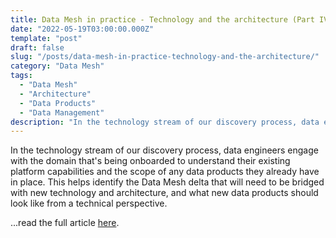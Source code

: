 ```yaml
---
title: Data Mesh in practice - Technology and the architecture (Part IV)
date: "2022-05-19T03:00:00.000Z"
template: "post"
draft: false
slug: "/posts/data-mesh-in-practice-technology-and-the-architecture/"
category: "Data Mesh"
tags:
  - "Data Mesh"
  - "Architecture"
  - "Data Products"
  - "Data Management"
description: "In the technology stream of our discovery process, data engineers engage with the domain that's being onboarded to understand their existing platform capabilities and the scope of any data products they already have in place. This helps identify the Data Mesh delta that will need to be bridged with new technology and architecture."
---
```


In the technology stream of our discovery process, data engineers engage with the domain that's being onboarded to understand their existing platform capabilities and the scope of any data products they already have in place. This helps identify the Data Mesh delta that will need to be bridged with new technology and architecture, and what new data products should look like from a technical perspective.

...read the full article [here](https://www.thoughtworks.com/insights/articles/data-mesh-in-practice-technology-and-the-architecture).